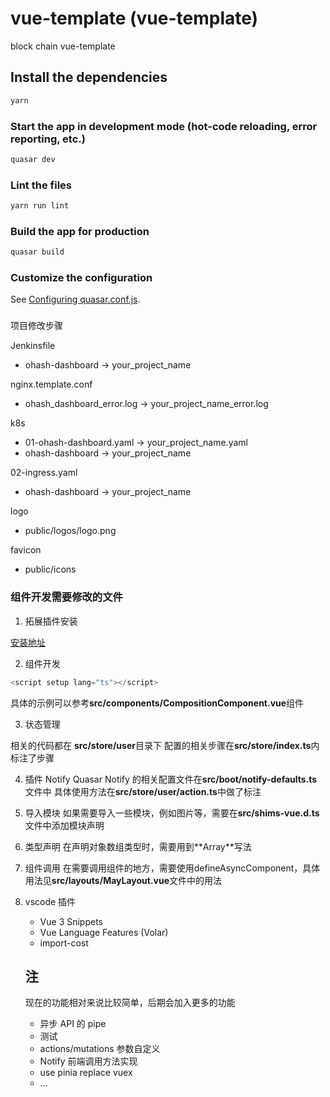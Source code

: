 # vue-template (vue-template)

block chain vue-template

## Install the dependencies

```bash
yarn
```

### Start the app in development mode (hot-code reloading, error reporting, etc.)

```bash
quasar dev
```

### Lint the files

```bash
yarn run lint
```

### Build the app for production

```bash
quasar build
```

### Customize the configuration

See [Configuring quasar.conf.js](https://quasar.dev/quasar-cli/quasar-conf-js).

###

项目修改步骤

Jenkinsfile

+ ohash-dashboard -> your_project_name

nginx.template.conf

+ ohash_dashboard_error.log -> your_project_name_error.log

k8s

+ 01-ohash-dashboard.yaml -> your_project_name.yaml
+ ohash-dashboard -> your_project_name

02-ingress.yaml

+ ohash-dashboard -> your_project_name

logo

+ public/logos/logo.png

favicon

+ public/icons

### 组件开发需要修改的文件

1. 拓展插件安装

[安装地址](https://devtools.vuejs.org/guide/installation.html)

2. 组件开发

```ts
<script setup lang="ts"></script>
```

具体的示例可以参考**src/components/CompositionComponent.vue**组件

3. 状态管理

相关的代码都在 **src/store/user**目录下
配置的相关步骤在**src/store/index.ts**内标注了步骤

4. 插件 Notify
Quasar Notify 的相关配置文件在**src/boot/notify-defaults.ts**文件中
具体使用方法在**src/store/user/action.ts**中做了标注

5. 导入模块
如果需要导入一些模块，例如图片等，需要在**src/shims-vue.d.ts**文件中添加模块声明

6. 类型声明
在声明对象数组类型时，需要用到**Array<Object>**写法

7. 组件调用
在需要调用组件的地方，需要使用defineAsyncComponent，具体用法见**src/layouts/MayLayout.vue**文件中的用法

8. vscode 插件
   + Vue 3 Snippets
   + Vue Language Features (Volar)
   + import-cost

## 注

现在的功能相对来说比较简单，后期会加入更多的功能

+ 异步 API 的 pipe
+ 测试
+ actions/mutations 参数自定义
+ Notify 前端调用方法实现
+ use pinia replace vuex
+ ...
